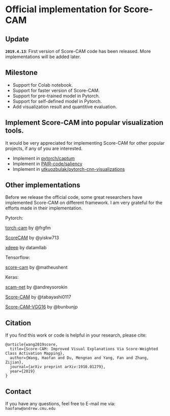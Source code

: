 # Official implementation for Score-CAM

## Update
**`2019.4.13`**: First version of Score-CAM code has been released. More implementations will be added later.

## Milestone
* Support for Colab notebook.
* Support for faster version of Score-CAM.
* Support for pre-trained model in Pytorch.
* Support for self-defined model in Pytorch.
* Add visualization result and quantitive evaluation.

## Implement Score-CAM into popular visualization tools.
It would be very appreciated for implementing Score-CAM for other popular projects, if any of you are interested.
* Implement in [pytorch/captum](https://github.com/pytorch/captum)
* Implement in [PAIR-code/saliency](https://github.com/PAIR-code/saliency)
* Implement in [utkuozbulak/pytorch-cnn-visualizations](https://github.com/utkuozbulak/pytorch-cnn-visualizations)

## Other implementations
Before we release the official code, some great researchers have implemented Score-CAM on different framework. 
I am very grateful for the efforts made in their implementation.

Pytorch:

[torch-cam](https://github.com/frgfm/torch-cam) by @frgfm

[ScoreCAM](https://github.com/yiskw713/ScoreCAM) by @yiskw713

[xdeep](https://github.com/datamllab/xdeep) by datamllab

Tensorflow:

[score-cam](https://github.com/matheushent/score-cam) by @matheushent

Keras:

[scam-net](https://github.com/andreysorokin/scam-net) by @andreysorokin

[Score-CAM](https://github.com/tabayashi0117/Score-CAM) by @tabayashi0117

[Score-CAM-VGG16](https://github.com/bunbunjp/Score-CAM-VGG16) by @bunbunjp


## Citation
If you find this work or code is helpful in your research, please cite:
```
@article{wang2019score,
  title={Score-CAM: Improved Visual Explanations Via Score-Weighted Class Activation Mapping},
  author={Wang, Haofan and Du, Mengnan and Yang, Fan and Zhang, Zijian},
  journal={arXiv preprint arXiv:1910.01279},
  year={2019}
}
```

## Contact
If you have any questions, feel free to E-mail me via: `haofanw@andrew.cmu.edu`
